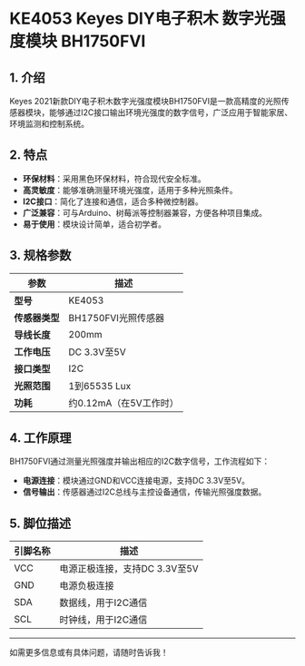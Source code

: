 
# KE4053 Keyes DIY电子积木 数字光强度模块 BH1750FVI

## 1. 介绍

Keyes 2021新款DIY电子积木数字光强度模块BH1750FVI是一款高精度的光照传感器模块，能够通过I2C接口输出环境光强度的数字信号，广泛应用于智能家居、环境监测和控制系统。

## 2. 特点

- **环保材料**：采用黑色环保材料，符合现代安全标准。
- **高灵敏度**：能够准确测量环境光强度，适用于多种光照条件。
- **I2C接口**：简化了连接和通信，适合多种微控制器。
- **广泛兼容**：可与Arduino、树莓派等控制器兼容，方便各种项目集成。
- **易于使用**：模块设计简单，适合初学者。

## 3. 规格参数

| 参数          | 描述                     |
|---------------|-------------------------|
| **型号**      | KE4053                  |
| **传感器类型**| BH1750FVI光照传感器     |
| **导线长度**  | 200mm                   |
| **工作电压**  | DC 3.3V至5V             |
| **接口类型**  | I2C                      |
| **光照范围**  | 1到65535 Lux            |
| **功耗**      | 约0.12mA（在5V工作时）  |

## 4. 工作原理

BH1750FVI通过测量光照强度并输出相应的I2C数字信号，工作流程如下：

- **电源连接**：模块通过GND和VCC连接电源，支持DC 3.3V至5V。
- **信号输出**：传感器通过I2C总线与主控设备通信，传输光照强度数据。

## 5. 脚位描述

| 引脚名称 | 描述                             |
|----------|----------------------------------|
| VCC      | 电源正极连接，支持DC 3.3V至5V    |
| GND      | 电源负极连接                     |
| SDA      | 数据线，用于I2C通信             |
| SCL      | 时钟线，用于I2C通信             |

---

如需更多信息或有具体问题，请随时告诉我！
